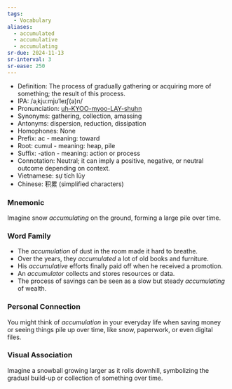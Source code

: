 ```yaml
---
tags:
  - Vocabulary
aliases:
  - accumulated
  - accumulative
  - accumulating
sr-due: 2024-11-13
sr-interval: 3
sr-ease: 250
---
```

- Definition: The process of gradually gathering or acquiring more of something; the result of this process.
- IPA: /əˌkjuːmjʊˈleɪʃ(ə)n/
- Pronunciation: [uh-KYOO-myoo-LAY-shuhn](https://www.google.com/search?q=how+to+pronounce+accumulation)
- Synonyms: gathering, collection, amassing
- Antonyms: dispersion, reduction, dissipation
- Homophones: None
- Prefix: ac - meaning: toward
- Root: cumul - meaning: heap, pile
- Suffix: -ation - meaning: action or process
- Connotation: Neutral; it can imply a positive, negative, or neutral outcome depending on context.
- Vietnamese: sự tích lũy
- Chinese: 积累 (simplified characters)

### Mnemonic

Imagine snow *accumulating* on the ground, forming a large pile over time.

### Word Family

- The *accumulation* of dust in the room made it hard to breathe.
- Over the years, they *accumulated* a lot of old books and furniture.
- His *accumulative* efforts finally paid off when he received a promotion.
- An *accumulator* collects and stores resources or data.
- The process of savings can be seen as a slow but steady *accumulating* of wealth.

### Personal Connection

You might think of *accumulation* in your everyday life when saving money or seeing things pile up over time, like snow, paperwork, or even digital files.

### Visual Association

Imagine a snowball growing larger as it rolls downhill, symbolizing the gradual build-up or collection of something over time.